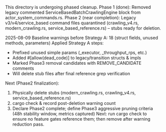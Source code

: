 This directory is undergoing phased cleanup.
Phase 1 (done): Removed legacy commented ServiceBasedBatchCrawlingEngine block from actor_system_commands.rs.
Phase 2 (near completion): Legacy v3/v4/service_based command files quarantined (crawling_v4.rs, modern_crawling.rs, service_based_reference.rs) – stubs ready for deletion.

2025-08-09 Baseline warnings before Strategy A: 18 (struct fields, unused methods, parameters)
Applied Strategy A steps:
- Prefixed unused simple params (_executor, _throughput_rps, etc.)
- Added #[allow(dead_code)] to legacy/transition structs & impls
- Marked Phase3 removal candidates with REMOVE_CANDIDATE comments
- Will delete stub files after final reference grep verification

Next (Phase2 finalization):
1. Physically delete stubs (modern_crawling.rs, crawling_v4.rs, service_based_reference.rs)
2. cargo check & record post-deletion warning count
3. Declare Phase2 complete; define Phase3 aggressive pruning criteria (48h stability window, metrics captured)
Next: run cargo check to ensure no feature gates reference them; then remove after warning reduction pass.
